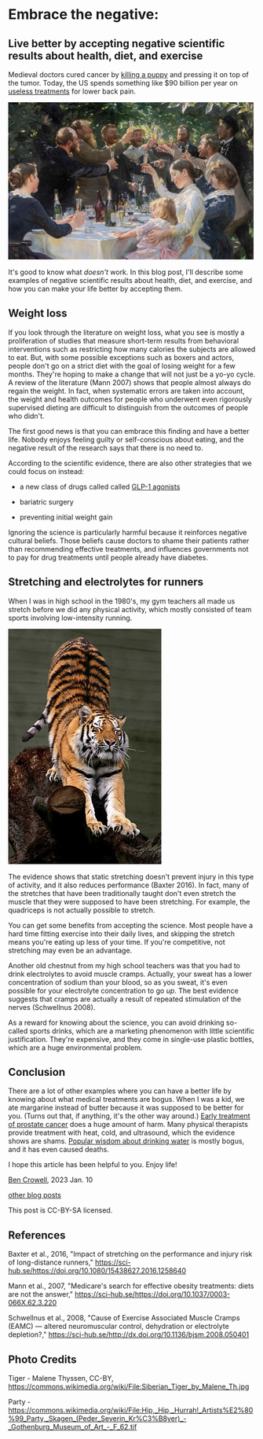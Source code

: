Embrace the negative:
==================

Live better by accepting negative scientific results about health, diet, and exercise
-------------------------------------------------------------------------------------

Medieval doctors cured cancer by [killing a puppy](https://time.com/4982099/quackery-medicine-history/) and pressing it on top of the tumor.
Today, the US spends something like $90 billion per year on
[useless treatments](https://www.theguardian.com/society/2017/feb/10/epidemic-of-untreatable-back-and-neck-pain-costs-billions-study-finds) for lower back pain.

![people toasting at a party](party.jpg)

It's good to know what *doesn't* work. In this blog post, I'll describe some examples of negative scientific results about health, diet, and exercise,
and how you can make your life better by accepting them.

Weight loss
-----------

If you look through the literature on weight loss, what you see is mostly a proliferation of studies that measure short-term results from
behavioral interventions such as restricting how many calories the subjects are allowed to eat.
But, with some possible exceptions such as boxers and actors, people
don't go on a strict diet with the goal of losing weight for a few months. They're hoping to make a change that will not just be
a yo-yo cycle. A review of the literature (Mann 2007) shows that people almost always do regain the weight. In fact, when systematic
errors are taken into account, the weight and health outcomes for people who underwent even rigorously supervised dieting are
difficult to distinguish from the outcomes of people who didn't.

The first good news is that you can embrace this finding and have a better life. Nobody enjoys feeling guilty or self-conscious about eating,
and the negative result of the research says that there is no need to.

According to the scientific evidence, there are also other strategies that we could focus on instead:

* a new class of drugs called called [GLP-1 agonists](https://www.cbc.ca/news/health/obesity-research-confirms-long-term-weight-loss-almost-impossible-1.2663585)

* bariatric surgery

* preventing initial weight gain

Ignoring the science is particularly harmful because it reinforces negative cultural beliefs.
Those beliefs cause doctors to shame their patients rather than recommending effective treatments, and 
influences governments not to pay for drug treatments until people already have diabetes.

Stretching and electrolytes for runners
----------------------------------

When I was in high school in the 1980's, my gym teachers all made us stretch before we did any physical activity, which mostly
consisted of team sports involving low-intensity running.

![tiger stretching](tiger_stretching.jpg)

The evidence shows that static stretching doesn't prevent injury in this type of activity, and it also reduces performance (Baxter 2016).
In fact, many of the stretches that have been traditionally taught don't even stretch the muscle that they were supposed
to have been stretching. For example, the quadriceps is not actually possible to stretch.

You can get some benefits from accepting the science. Most people have a hard time fitting exercise into their daily lives, and
skipping the stretch means you're eating up less of your time. If you're competitive, not stretching may even be an advantage.

Another old chestnut from my high school teachers was that you had to drink electrolytes to avoid muscle cramps.
Actually, your sweat has a lower concentration of sodium than your blood, so as you sweat, it's even possible for your electrolyte concentration to
go *up*. The best evidence suggests that cramps are actually a result of repeated stimulation of the nerves (Schwellnus 2008).

As a reward for knowing about the science, you can avoid drinking so-called sports drinks,
which are a marketing phenomenon with little scientific justification. They're
expensive, and they come in single-use plastic bottles, which are a huge environmental problem.

Conclusion
----------

There are a lot of other examples where you can have a better life by knowing about what medical treatments are bogus.
When I was a kid, we ate margarine instead of butter because it was supposed to be better for you. (Turns out that, if anything,
it's the other way around.) [Early treatment of prostate cancer](https://www.washingtonpost.com/news/to-your-health/wp/2016/09/14/almost-all-men-with-early-prostate-cancer-survive-10-years-regardless-of-treatment/)
does a huge amount of harm. Many physical therapists provide treatment with heat, cold, and ultrasound, which the evidence
shows are shams. [Popular wisdom about drinking water](../drinking_water) is mostly bogus, and it has even caused deaths.

I hope this article has been helpful to you. Enjoy life!

[Ben Crowell](http://lightandmatter.com/area4author.html), 2023 Jan. 10

[other blog posts](https://bcrowell.github.io/)

This post is CC-BY-SA licensed.

References
----------

Baxter et al., 2016, "Impact of stretching on the performance and injury risk of long-distance runners," https://sci-hub.se/https://doi.org/10.1080/15438627.2016.1258640

Mann et al., 2007, "Medicare's search for effective obesity treatments: diets are not the answer," https://sci-hub.se/https://doi.org/10.1037/0003-066X.62.3.220

Schwellnus et al., 2008, "Cause of Exercise Associated Muscle Cramps (EAMC) — altered neuromuscular control, dehydration or electrolyte depletion?," https://sci-hub.se/http://dx.doi.org/10.1136/bjsm.2008.050401

Photo Credits
-------------

Tiger - Malene Thyssen, CC-BY, https://commons.wikimedia.org/wiki/File:Siberian_Tiger_by_Malene_Th.jpg

Party - https://commons.wikimedia.org/wiki/File:Hip,_Hip,_Hurrah!_Artists%E2%80%99_Party,_Skagen_(Peder_Severin_Kr%C3%B8yer)_-_Gothenburg_Museum_of_Art_-_F_62.tif
